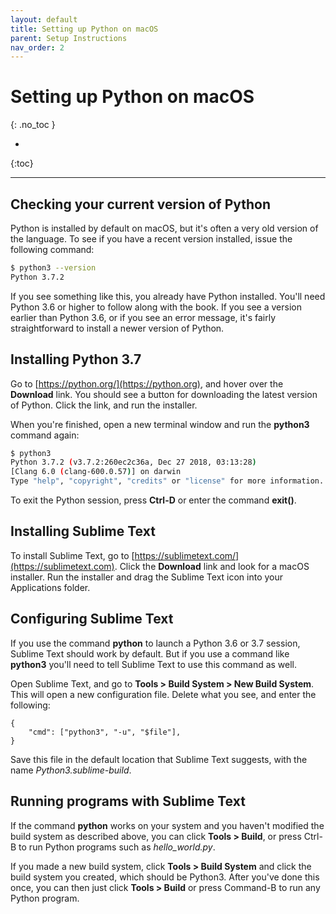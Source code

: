 ```yaml
---
layout: default
title: Setting up Python on macOS
parent: Setup Instructions
nav_order: 2
---
```


# Setting up Python on macOS
{: .no_toc }

* 
{:toc}

---

## Checking your current version of Python

Python is installed by default on macOS, but it's often a very old version of the language. To see if you have a recent version installed, issue the following command:

```bash
$ python3 --version
Python 3.7.2
```

If you see something like this, you already have Python installed. You'll need Python 3.6 or higher to follow along with the book. If you see a version earlier than Python 3.6, or if you see an error message, it's fairly straightforward to install a newer version of Python.

## Installing Python 3.7

Go to [https://python.org/](https://python.org), and hover over the **Download** link. You should see a button for downloading the latest version of Python. Click the link, and run the installer.

When you're finished, open a new terminal window and run the **python3** command again:

```bash
$ python3
Python 3.7.2 (v3.7.2:260ec2c36a, Dec 27 2018, 03:13:28) 
[Clang 6.0 (clang-600.0.57)] on darwin
Type "help", "copyright", "credits" or "license" for more information.
```

To exit the Python session, press **Ctrl-D** or enter the command **exit()**.

## Installing Sublime Text

To install Sublime Text, go to [https://sublimetext.com/](https://sublimetext.com). Click the **Download** link and look for a macOS installer. Run the installer and drag the Sublime Text icon into your Applications folder.

## Configuring Sublime Text

If you use the command **python** to launch a Python 3.6 or 3.7 session, Sublime Text should work by default. But if you use a command like **python3** you'll need to tell Sublime Text to use this command as well.

Open Sublime Text, and go to **Tools > Build System > New Build System**. This will open a new configuration file. Delete what you see, and enter the following:

```
{
    "cmd": ["python3", "-u", "$file"],
}
```

Save this file in the default location that Sublime Text suggests, with the name *Python3.sublime-build*.

## Running programs with Sublime Text

If the command **python** works on your system and you haven't modified the build system as described above, you can click **Tools > Build**, or press Ctrl-B to run Python programs such as *hello_world.py*.

If you made a new build system, click **Tools > Build System** and click the build system you created, which should be Python3. After you've done this once, you can then just click **Tools > Build** or press Command-B to run any Python program.